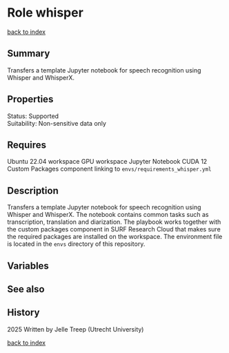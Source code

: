 # Role whisper
[back to index](../index.md#Roles)

## Summary
Transfers a template Jupyter notebook for speech recognition using Whisper and WhisperX.

## Properties
Status: Supported   
Suitability: Non-sensitive data only    

## Requires
Ubuntu 22.04 workspace
GPU workspace
Jupyter Notebook
CUDA 12
Custom Packages component linking to `envs/requirements_whisper.yml`

## Description
Transfers a template Jupyter notebook for speech recognition using Whisper and WhisperX. The notebook contains common tasks such as transcription, translation and diarization. The playbook works together with the custom packages component in SURF Research Cloud that makes sure the required packages are installed on the workspace. The environment file is located in the `envs` directory
of this repository. 

## Variables

## See also

## History
2025 Written by Jelle Treep (Utrecht University)

[back to index](../index.md#Playbooks)

